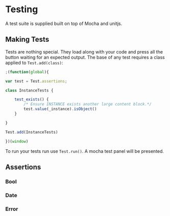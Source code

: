 # Testing

A test suite is supplied built on top of Mocha and unitjs.

## Making Tests

Tests are nothing special. They load along with your code and press all the button waiting for an expected output. The base of any test requires a class applied to `Test.add(class)`:


```js
;(function(global){

var test = Test.assertions;

class InstanceTests {

    test_exists() {
        /* Ensure INSTANCE exists another large content block.*/
        test.value(_instance).isObject()
    }

}

Test.add(InstanceTests)

})(window)
```

To run your tests run use `Test.run()`. A mocha test panel will be presented.

## Assertions


### Bool


### Date


### Error
















